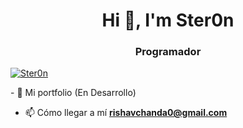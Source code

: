 <h1 align="center">Hi 👋, I'm Ster0n</h1>
<h3 align="center">Programador</h3>
<p align="left"> <a href="https://twitter.com/Defacebyb0ys" target="blank"><img src="https://img.shields.io/twitter/follow/Defacebyb0ys?logo=twitter&style=for-the-badge" alt="Ster0n" /></a> </p>
- 💼 Mi portfolio (En Desarrollo)

- 📫 Cómo llegar a mí **rishavchanda0@gmail.com**
